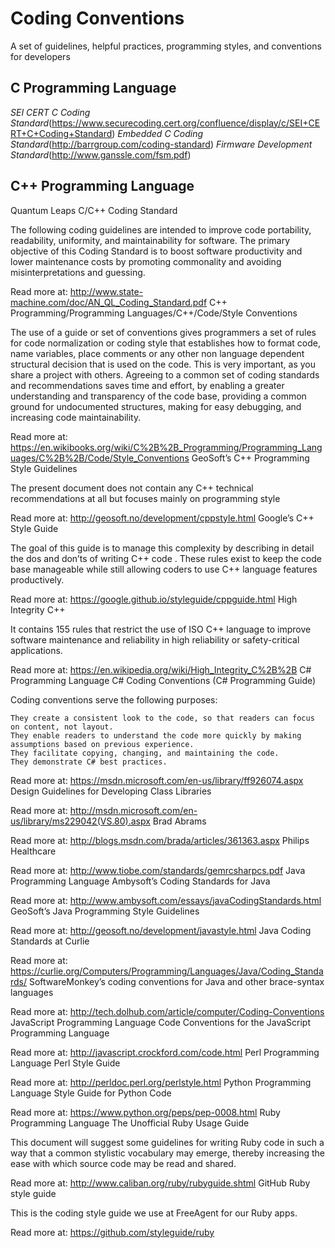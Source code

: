 # Coding Conventions
A set of guidelines, helpful practices, programming styles, and conventions for developers
## C Programming Language
*SEI CERT C Coding Standard*(https://www.securecoding.cert.org/confluence/display/c/SEI+CERT+C+Coding+Standard)
*Embedded C Coding Standard*(http://barrgroup.com/coding-standard)
*Firmware Development Standard*(http://www.ganssle.com/fsm.pdf)
## C++ Programming Language
Quantum Leaps C/C++ Coding Standard

The following coding guidelines are intended to improve code portability, readability, uniformity, and maintainability for software. The primary objective of this Coding Standard is to boost software productivity and lower maintenance costs by promoting commonality and avoiding misinterpretations and guessing.

Read more at: http://www.state-machine.com/doc/AN_QL_Coding_Standard.pdf
C++ Programming/Programming Languages/C++/Code/Style Conventions

The use of a guide or set of conventions gives programmers a set of rules for code normalization or coding style that establishes how to format code, name variables, place comments or any other non language dependent structural decision that is used on the code. This is very important, as you share a project with others. Agreeing to a common set of coding standards and recommendations saves time and effort, by enabling a greater understanding and transparency of the code base, providing a common ground for undocumented structures, making for easy debugging, and increasing code maintainability.

Read more at: https://en.wikibooks.org/wiki/C%2B%2B_Programming/Programming_Languages/C%2B%2B/Code/Style_Conventions
GeoSoft’s C++ Programming Style Guidelines

The present document does not contain any C++ technical recommendations at all but focuses mainly on programming style

Read more at: http://geosoft.no/development/cppstyle.html
Google’s C++ Style Guide

The goal of this guide is to manage this complexity by describing in detail the dos and don’ts of writing C++ code . These rules exist to keep the code base manageable while still allowing coders to use C++ language features productively.

Read more at: https://google.github.io/styleguide/cppguide.html
High Integrity C++

It contains 155 rules that restrict the use of ISO C++ language to improve software maintenance and reliability in high reliability or safety-critical applications.

Read more at: https://en.wikipedia.org/wiki/High_Integrity_C%2B%2B
C# Programming Language
C# Coding Conventions (C# Programming Guide)

Coding conventions serve the following purposes:

    They create a consistent look to the code, so that readers can focus on content, not layout.
    They enable readers to understand the code more quickly by making assumptions based on previous experience.
    They facilitate copying, changing, and maintaining the code.
    They demonstrate C# best practices.

Read more at: https://msdn.microsoft.com/en-us/library/ff926074.aspx
Design Guidelines for Developing Class Libraries

Read more at: http://msdn.microsoft.com/en-us/library/ms229042(VS.80).aspx
Brad Abrams

Read more at: http://blogs.msdn.com/brada/articles/361363.aspx
Philips Healthcare

Read more at: http://www.tiobe.com/standards/gemrcsharpcs.pdf
Java Programming Language
Ambysoft’s Coding Standards for Java

Read more at: http://www.ambysoft.com/essays/javaCodingStandards.html
GeoSoft’s Java Programming Style Guidelines

Read more at: http://geosoft.no/development/javastyle.html
Java Coding Standards at Curlie

Read more at: https://curlie.org/Computers/Programming/Languages/Java/Coding_Standards/
SoftwareMonkey’s coding conventions for Java and other brace-syntax languages

Read more at: http://tech.dolhub.com/article/computer/Coding-Conventions
JavaScript Programming Language
Code Conventions for the JavaScript Programming Language

Read more at: http://javascript.crockford.com/code.html
Perl Programming Language
Perl Style Guide

Read more at: http://perldoc.perl.org/perlstyle.html
Python Programming Language
Style Guide for Python Code

Read more at: https://www.python.org/peps/pep-0008.html
Ruby Programming Language
The Unofficial Ruby Usage Guide

This document will suggest some guidelines for writing Ruby code in such a way that a common stylistic vocabulary may emerge, thereby increasing the ease with which source code may be read and shared.

Read more at: http://www.caliban.org/ruby/rubyguide.shtml
GitHub Ruby style guide

This is the coding style guide we use at FreeAgent for our Ruby apps.

Read more at: https://github.com/styleguide/ruby